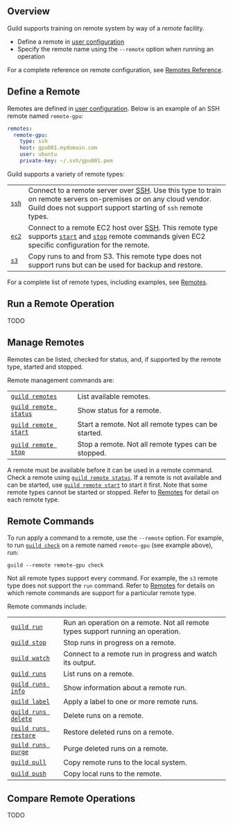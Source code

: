<!-- -*- eval:(visual-line-mode 1) -*- -->

<div data-theme-toc="true"></div>
<div data-guild-docs="true"></div>

## Overview

Guild supports training on remote system by way of a *remote* facility.

- Define a remote in [user configuration](ref:user-config)
- Specify the remote name using the `--remote` option when running an operation

For a complete reference on remote configuration, see [Remotes Reference](/reference/remotes.md).

## Define a Remote

Remotes are defined in [user configuration](ref:user-config). Below is an example of an SSH remote named `remote-gpu`:

``` yaml
remotes:
  remote-gpu:
    type: ssh
    host: gpu001.mydomain.com
    user: ubuntu
    private-key: ~/.ssh/gpu001.pem
```

Guild supports a variety of remote types:

|   |   |
|---|---|
| [`ssh`](/reference/remotes.md#ssh) | Connect to a remote server over [SSH](term:ssh). Use this type to train on remote servers on-premises or on any cloud vendor. Guild does not support support starting of `ssh` remote types. |
| [`ec2`](/reference/remotes.md#ec2) | Connect to a remote EC2 host over [SSH](term:ssh). This remote type supports [`start`](/commands/remote-start) and [`stop`](/commands/remote-stop) remote commands given EC2 specific configuration for the remote. |
| [`s3`](/reference/remotes.md#s3) | Copy runs to and from S3. This remote type does not support runs but can be used for backup and  restore. |

For a complete list of remote types, including examples, see [Remotes](ref:remote).

## Run a Remote Operation

TODO

## Manage Remotes

Remotes can be listed, checked for status, and, if supported by the remote type, started and stopped.

Remote management commands are:

|                                                  |                                                      |
|--------------------------------------------------|------------------------------------------------------|
| [`guild remotes`](/commands/remotes)             | List available remotes.                              |
| [`guild remote status`](/commands/remote-status) | Show status for a remote.                            |
| [`guild remote start`](/commands/remote-start)   | Start a remote. Not all remote types can be started. |
| [`guild remote stop`](/commands/remote-start)    | Stop a remote. Not all remote types can be stopped.  |

A remote must be available before it can be used in a remote command. Check a remote using [`guild remote status`](/commands/remote-status). If a remote is not available and can be started, use [`guild remote start`](/commands/remote-start) to start it first. Note that some remote types cannot be started or stopped. Refer to [Remotes](ref:remote) for detail on each remote type.

## Remote Commands

To run apply a command to a remote, use the `--remote` option. For example, to run [`guild check`](/commands/check) on a remote named `remote-gpu` (see example above), run:

``` command
guild --remote remote-gpu check
```

Not all remote types support every command. For example, the `s3` remote type does not support the `run` command. Refer to [Remotes](ref:remote) for details on which remote commands are support for a particular remote type.

Remote commands include:

|                                                |                                                                                  |
|------------------------------------------------|----------------------------------------------------------------------------------|
| [`guild run`](/commands/run)                   | Run an operation on a remote. Not all remote types support running an operation. |
| [`guild stop`](/commands/runs-stop)            | Stop runs in progress on a remote.                                               |
| [`guild watch`](/commands/watch)               | Connect to a remote run in progress and watch its output.                        |
| [`guild runs`](/commands/runs-list)            | List runs on a remote.                                                           |
| [`guild runs info`](/commands/runs-info)       | Show information about a remote run.                                             |
| [`guild label`](/commands/label)               | Apply a label to one or more remote runs.                                        |
| [`guild runs delete`](/commands/runs-delete)   | Delete runs on a remote.                                                         |
| [`guild runs restore`](/commands/runs-restore) | Restore deleted runs on a remote.                                                |
| [`guild runs purge`](/commands/runs-purge)     | Purge deleted runs on a remote.                                                  |
| [`guild pull`](/commands/pull)                 | Copy remote runs to the local system.                                            |
| [`guild push`](/commands/push)                 | Copy local runs to the remote.                                                   |

## Compare Remote Operations

TODO
